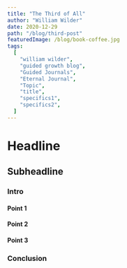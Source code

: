 ```yaml
---
title: "The Third of All"
author: "William Wilder"
date: 2020-12-29
path: "/blog/third-post"
featuredImage: /blog/book-coffee.jpg
tags:
  [
    "william wilder",
    "guided growth blog",
    "Guided Journals",
    "Eternal Journal",
    "Topic",
    "title",
    "specifics1",
    "specifics2",
  ]
---
```


# Headline

## Subheadline

### Intro

#### Point 1

#### Point 2

#### Point 3

### Conclusion

